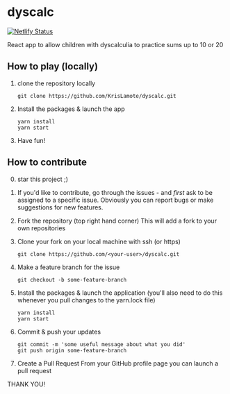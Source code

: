 # dyscalc

[![Netlify Status](https://api.netlify.com/api/v1/badges/b5b0d37c-de93-411c-be38-29c391a921d4/deploy-status)](https://app.netlify.com/sites/dyscalc/deploys)

React app to allow children with dyscalculia to practice sums up to 10 or 20

## How to play (locally)

1. clone the repository locally

   ```git clone https://github.com/KrisLamote/dyscalc.git```
   
2. Install the packages & launch the app

   ```
   yarn install
   yarn start
   ```
3. Have fun!


## How to contribute

0. star this project ;)

1. If you'd like to contribute, go through the issues - and *first* ask to be assigned to a specific issue. Obviously you can report bugs or make suggestions for new features.

2. Fork the repository (top right hand corner)
   This will add a fork to your own repositories

3. Clone your fork on your local machine with ssh (or https)

   ```git clone https://github.com/<your-user>/dyscalc.git```

4. Make a feature branch for the issue

   ```git checkout -b some-feature-branch```

5. Install the packages & launch the application
   (you'll also need to do this whenever you pull changes to the yarn.lock file)

   ```
   yarn install
   yarn start
   ```

6. Commit & push your updates

   ```
   git commit -m 'some useful message about what you did'
   git push origin some-feature-branch
   ```
7. Create a Pull Request
   From your GitHub profile page you can launch a pull request
   
THANK YOU!
